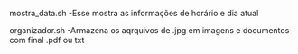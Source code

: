 mostra_data.sh
-Esse mostra as informações de horário e dia atual

organizador.sh
-Armazena os aqrquivos de .jpg em imagens e documentos com final .pdf ou txt

